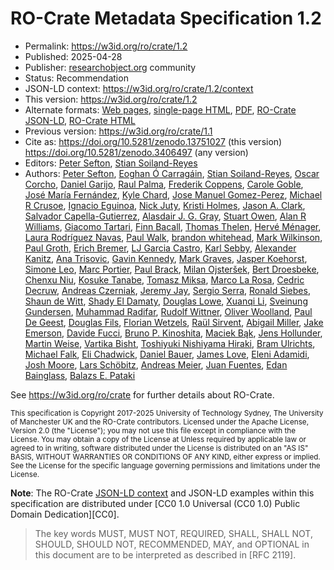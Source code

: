 # RO-Crate Metadata Specification 1.2

* Permalink: <https://w3id.org/ro/crate/1.2>
* Published: 2025-04-28
* Publisher: [researchobject.org](https://www.researchobject.org/) community
* Status: Recommendation
* JSON-LD context: <https://w3id.org/ro/crate/1.2/context>
* This version: <https://w3id.org/ro/crate/1.2>
* Alternate formats: [Web pages](https://www.researchobject.org/ro-crate/1.2/),
  [single-page HTML](https://github.com/ResearchObject/ro-crate/releases/download/1.2.0/ro-crate-1.2.0.html),
  [PDF](https://github.com/ResearchObject/ro-crate/releases/download/1.2.0/ro-crate-1.2.0.html),
  [RO-Crate JSON-LD](ro-crate-metadata.json), [RO-Crate HTML](ro-crate-preview.html)
* Previous version: <https://w3id.org/ro/crate/1.1>
* Cite as: <https://doi.org/10.5281/zenodo.13751027> (this version)
  <https://doi.org/10.5281/zenodo.3406497> (any version)
* Editors: [Peter Sefton](https://orcid.org/0000-0002-3545-944X), [Stian Soiland-Reyes](https://orcid.org/0000-0001-9842-9718)
* Authors: [Peter Sefton](https://orcid.org/0000-0002-3545-944X), [Eoghan Ó Carragáin](https://orcid.org/0000-0001-8131-2150),  [Stian Soiland-Reyes](https://orcid.org/0000-0001-9842-9718), [Oscar Corcho](https://orcid.org/0000-0002-9260-0753), [Daniel Garijo](https://orcid.org/0000-0003-0454-7145), [Raul Palma](https://orcid.org/0000-0003-4289-4922), [Frederik Coppens](https://orcid.org/0000-0001-6565-5145), [Carole Goble](https://orcid.org/0000-0003-1219-2137), [José María Fernández](https://orcid.org/0000-0002-4806-5140), [Kyle Chard](https://orcid.org/0000-0002-7370-4805), [Jose Manuel Gomez-Perez](https://orcid.org/0000-0002-5491-6431), [Michael R Crusoe](https://orcid.org/0000-0002-2961-9670), [Ignacio Eguinoa](https://orcid.org/0000-0002-6190-122X), [Nick Juty](https://orcid.org/0000-0002-2036-8350), [Kristi Holmes](https://orcid.org/0000-0001-8420-5254), [Jason A. Clark](https://orcid.org/0000-0002-3588-6257), [Salvador Capella-Gutierrez](https://orcid.org/0000-0002-0309-604X), [Alasdair J. G. Gray](https://orcid.org/0000-0002-5711-4872), [Stuart Owen](https://orcid.org/0000-0003-2130-0865), [Alan R Williams](https://orcid.org/0000-0003-3156-2105), [Giacomo Tartari](https://orcid.org/0000-0003-1130-2154), [Finn Bacall](https://orcid.org/0000-0002-0048-3300), [Thomas Thelen](https://orcid.org/0000-0002-1756-2128), [Hervé Ménager](https://orcid.org/0000-0002-7552-1009), [Laura Rodríguez Navas](https://orcid.org/0000-0003-4929-1219), [Paul Walk](https://orcid.org/0000-0003-1541-5631), [brandon whitehead](https://orcid.org/0000-0002-0337-8610), [Mark Wilkinson](https://orcid.org/0000-0001-6960-357X), [Paul Groth](https://orcid.org/0000-0003-0183-6910), [Erich Bremer](https://orcid.org/0000-0003-0223-1059), [LJ Garcia Castro](https://orcid.org/0000-0003-3986-0510), [Karl Sebby](https://orcid.org/0000-0001-6022-9825), [Alexander Kanitz](https://orcid.org/0000-0002-3468-0652), [Ana Trisovic](https://orcid.org/0000-0003-1991-0533), [Gavin Kennedy](https://orcid.org/0000-0003-3910-0474), [Mark Graves](https://orcid.org/0000-0003-3486-8193), [Jasper Koehorst](https://orcid.org/0000-0001-8172-8981), [Simone Leo](https://orcid.org/0000-0001-8271-5429), [Marc Portier](https://orcid.org/0000-0002-9648-6484), [Paul Brack](https://orcid.org/0000-0002-5432-2748), [Milan Ojsteršek](https://orcid.org/0000-0003-1743-8300), [Bert Droesbeke](https://orcid.org/0000-0003-0522-5674), [Chenxu Niu](https://orcid.org/0000-0002-2142-1731), [Kosuke Tanabe](https://orcid.org/0000-0002-9986-7223), [Tomasz Miksa](https://orcid.org/0000-0002-4929-7875), [Marco La Rosa](https://orcid.org/0000-0001-5383-6993), [Cedric Decruw](https://orcid.org/0000-0001-6387-5988), [Andreas Czerniak](https://orcid.org/0000-0003-3883-4169), [Jeremy Jay](https://orcid.org/0000-0002-5761-7533), [Sergio Serra](https://orcid.org/0000-0002-0792-8157), [Ronald Siebes](https://orcid.org/0000-0001-8772-7904), [Shaun de Witt](https://orcid.org/0000-0003-4196-3658), [Shady El Damaty](https://orcid.org/0000-0002-2318-4477), [Douglas Lowe](https://orcid.org/0000-0002-1248-3594), [Xuanqi Li](https://orcid.org/0000-0003-1498-6205), [Sveinung Gundersen](https://orcid.org/0000-0001-9888-7954), [Muhammad Radifar](https://orcid.org/0000-0001-9156-9478>), [Rudolf Wittner](https://orcid.org/0000-0002-0003-2024), [Oliver Woolland](https://orcid.org/0000-0002-4565-9760), [Paul De Geest](https://orcid.org/0000-0002-8940-4946), [Douglas Fils](https://orcid.org/0000-0002-2257-9127), [Florian Wetzels](https://orcid.org/0000-0002-5526-7138), [Raül Sirvent](https://orcid.org/0000-0003-0606-2512), [Abigail Miller](https://orcid.org/0000-0001-9228-2882), [Jake Emerson](https://orcid.org/0000-0003-0617-9219), [Davide Fucci](https://orcid.org/0000-0002-0679-4361), [Bruno P. Kinoshita](https://orcid.org/0000-0001-8250-4074), [Maciek Bąk](https://orcid.org/0000-0003-1361-7301), [Jens Hollunder](https://orcid.org/0000-0003-3234-6762), [Martin Weise](https://orcid.org/0000-0003-4216-302X), [Vartika Bisht](https://orcid.org/0000-0002-1880-0597), [Toshiyuki Nishiyama Hiraki](https://orcid.org/0000-0001-6712-6335), [Bram Ulrichts](https://orcid.org/0000-0002-5934-8998), [Michael Falk](https://orcid.org/0000-0001-9261-8390), [Eli Chadwick](https://orcid.org/0000-0002-0035-6475), [Daniel Bauer](https://orcid.org/0000-0001-9447-460X), [James Love](https://orcid.org/0000-0001-7760-1240), [Eleni Adamidi](https://orcid.org/0000-0001-9925-1560), [Josh Moore](https://orcid.org/0000-0003-4028-811X), [Lars Schöbitz](https://orcid.org/0000-0003-2196-5015), [Andreas Meier](https://orcid.org/0009-0002-6541-4637), [Juan Fuentes](https://orcid.org/0009-0002-8209-1999), [Edan Bainglass](https://orcid.org/0000-0001-7218-0176),  [Balazs E. Pataki](https://orcid.org/0000-0003-3482-0325)


<!-- Add new RO-Crate team members at end -->


See <https://w3id.org/ro/crate> for further details about RO-Crate.

<small>
This specification is Copyright 2017-2025 University of Technology Sydney, 
The University of Manchester UK and the RO-Crate contributors.
</small>

<small>
Licensed under the Apache License, Version 2.0 (the "License"); you may not use this file except in compliance with the License. You may obtain a copy of the License at
</small>

<small>
<http://www.apache.org/licenses/LICENSE-2.0>
</small>

<small>
Unless required by applicable law or agreed to in writing, software distributed under the License is distributed on an "AS IS" BASIS, WITHOUT WARRANTIES OR CONDITIONS OF ANY KIND, either express or implied. See the License for the specific language governing permissions and limitations under the License.
</small>

**Note**: The RO-Crate [JSON-LD context](https://w3id.org/ro/crate/1.2/context) and JSON-LD examples within this specification are distributed under [CC0 1.0 Universal (CC0 1.0) Public Domain Dedication][CC0]. 

> The key words MUST, MUST NOT, REQUIRED, SHALL, SHALL NOT, SHOULD, SHOULD NOT, RECOMMENDED, MAY, and OPTIONAL in this document are to be interpreted as described in [RFC 2119].


